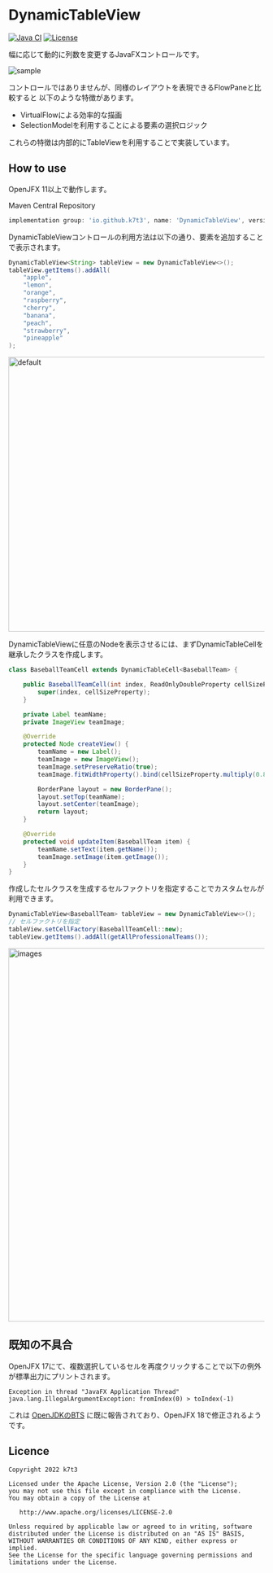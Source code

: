 DynamicTableView
==========

[![Java CI](https://github.com/k7t3/DynamicTableView/actions/workflows/test.yaml/badge.svg)](https://github.com/k7t3/DynamicTableView/actions/workflows/test.yaml)
[![License](https://img.shields.io/badge/License-Apache%202.0-blue.svg)](https://opensource.org/licenses/Apache-2.0)

幅に応じて動的に列数を変更するJavaFXコントロールです。

![sample](https://user-images.githubusercontent.com/33083609/151005827-ff90e37a-73ad-4656-8808-bf62d968e48e.gif)



コントロールではありませんが、同様のレイアウトを表現できるFlowPaneと比較すると
以下のような特徴があります。
* VirtualFlowによる効率的な描画
* SelectionModelを利用することによる要素の選択ロジック

これらの特徴は内部的にTableViewを利用することで実装しています。

## How to use
OpenJFX 11以上で動作します。

Maven Central Repository
```groovy
implementation group: 'io.github.k7t3', name: 'DynamicTableView', version: '0.1.3'
```

DynamicTableViewコントロールの利用方法は以下の通り、要素を追加することで表示されます。
```java
DynamicTableView<String> tableView = new DynamicTableView<>();
tableView.getItems().addAll(
    "apple",
    "lemon",
    "orange",
    "raspberry",
    "cherry",
    "banana",
    "peach",
    "strawberry",
    "pineapple"
);
```

<img width="540" alt="default" src="https://user-images.githubusercontent.com/33083609/150999642-fc40f4ac-0e01-446b-804f-0787e31230e4.png">



DynamicTableViewに任意のNodeを表示させるには、まずDynamicTableCellを継承したクラスを作成します。
```java
class BaseballTeamCell extends DynamicTableCell<BaseballTeam> {

    public BaseballTeamCell(int index, ReadOnlyDoubleProperty cellSizeProperty) {
        super(index, cellSizeProperty);
    }

    private Label teamName;
    private ImageView teamImage;

    @Override
    protected Node createView() {
        teamName = new Label();
        teamImage = new ImageView();
        teamImage.setPreserveRatio(true);
        teamImage.fitWidthProperty().bind(cellSizeProperty.multiply(0.8));

        BorderPane layout = new BorderPane();
        layout.setTop(teamName);
        layout.setCenter(teamImage);
        return layout;
    }

    @Override
    protected void updateItem(BaseballTeam item) {
        teamName.setText(item.getName());
        teamImage.setImage(item.getImage());
    }
}
```

作成したセルクラスを生成するセルファクトリを指定することでカスタムセルが利用できます。
```java
DynamicTableView<BaseballTeam> tableView = new DynamicTableView<>();
// セルファクトリを指定
tableView.setCellFactory(BaseballTeamCell::new);
tableView.getItems().addAll(getAllProfessionalTeams());
```

<img width="734" alt="images" src="https://user-images.githubusercontent.com/33083609/150999523-130f450c-453a-42a8-924f-6fc1e6afbc46.png">



## 既知の不具合
OpenJFX 17にて、複数選択しているセルを再度クリックすることで以下の例外が標準出力にプリントされます。
```text
Exception in thread "JavaFX Application Thread" java.lang.IllegalArgumentException: fromIndex(0) > toIndex(-1)
```

これは
[OpenJDKのBTS](https://bugs.openjdk.java.net/browse/JDK-8273324 "IllegalArgumentException: fromIndex(0) > toIndex(-1) after clear and select TableCell")
に既に報告されており、OpenJFX 18で修正されるようです。




## Licence

    Copyright 2022 k7t3
    
    Licensed under the Apache License, Version 2.0 (the "License");
    you may not use this file except in compliance with the License.
    You may obtain a copy of the License at
    
       http://www.apache.org/licenses/LICENSE-2.0
    
    Unless required by applicable law or agreed to in writing, software
    distributed under the License is distributed on an "AS IS" BASIS,
    WITHOUT WARRANTIES OR CONDITIONS OF ANY KIND, either express or implied.
    See the License for the specific language governing permissions and
    limitations under the License.